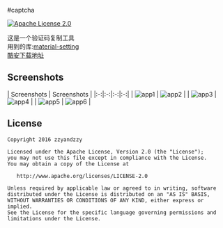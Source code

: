 #captcha

[![Apache License 2.0][103]][104]

这是一个验证码复制工具<br>
用到的库:[material-setting](https://github.com/zzyandzzy/materialsetting)<br>
[酷安下载地址](http://www.coolapk.com/apk/com.zzy.captcha)

Screenshots
--------

| Screenshots | Screenshots |
|:-:|:-:|:-:|:-:|
| ![app1][1] | ![app2][2] |
| ![app3][3] | ![app4][4] |
| ![app5][5] | ![app6][6] |

License
-------

    Copyright 2016 zzyandzzy

    Licensed under the Apache License, Version 2.0 (the "License");
    you may not use this file except in compliance with the License.
    You may obtain a copy of the License at

       http://www.apache.org/licenses/LICENSE-2.0

    Unless required by applicable law or agreed to in writing, software
    distributed under the License is distributed on an "AS IS" BASIS,
    WITHOUT WARRANTIES OR CONDITIONS OF ANY KIND, either express or implied.
    See the License for the specific language governing permissions and
    limitations under the License.

[1]: https://github.com/zzyandzzy/captcha/raw/master/logo/1.png
[2]: https://github.com/zzyandzzy/captcha/raw/master/logo/2.png
[3]: https://github.com/zzyandzzy/captcha/raw/master/logo/3.png
[4]: https://github.com/zzyandzzy/captcha/raw/master/logo/4.png
[5]: https://github.com/zzyandzzy/captcha/raw/master/logo/5.png
[6]: https://github.com/zzyandzzy/captcha/raw/master/logo/6.png
[103]: https://img.shields.io/github/license/HeinrichReimer/material-intro.svg
[104]: https://www.apache.org/licenses/LICENSE-2.0.html